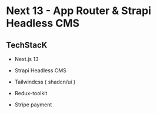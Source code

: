 # Next 13 - App Router & Strapi Headless CMS

## TechStacK

- Next.js 13

- Strapi Headless CMS

- Tailwindcss ( shadcn/ui )

- Redux-toolkit

- Stripe payment
